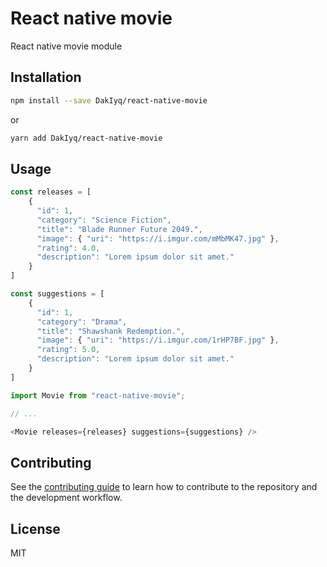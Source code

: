 # React native movie

React native movie module

## Installation

```sh
npm install --save DakIyq/react-native-movie
```

or

```sh
yarn add DakIyq/react-native-movie
```

## Usage

```js
const releases = [
    {
      "id": 1,
      "category": "Science Fiction",
      "title": "Blade Runner Future 2049.",
      "image": { "uri": "https://i.imgur.com/mMbMK47.jpg" },
      "rating": 4.0,
      "description": "Lorem ipsum dolor sit amet."
    }
]

const suggestions = [
    {
      "id": 1,
      "category": "Drama",
      "title": "Shawshank Redemption.",
      "image": { "uri": "https://i.imgur.com/1rHP7BF.jpg" },
      "rating": 5.0,
      "description": "Lorem ipsum dolor sit amet."
    }
]
```

```js
import Movie from "react-native-movie";

// ...

<Movie releases={releases} suggestions={suggestions} />
```

## Contributing

See the [contributing guide](CONTRIBUTING.md) to learn how to contribute to the repository and the development workflow.

## License

MIT
